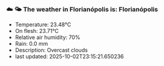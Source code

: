 ### ☁️ 🌤️  The weather in Florianópolis is: Florianópolis

- Temperature: 23.48°C
- On flesh: 23.71°C
- Relative air humidity: 70%
- Rain: 0.0 mm
- Description: Overcast clouds
- last updated: 2025-10-02T23:15:21.650236

